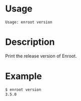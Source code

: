 # Usage

`Usage: enroot version`

# Description

Print the release version of Enroot.

# Example

```sh
$ enroot version
3.5.0
```

